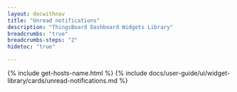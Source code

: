 ```yaml
---
layout: docwithnav
title: "Unread notifications"
description: "ThingsBoard Dashboard Widgets Library"
breadcrumbs: "true"
breadcrumbs-steps: "2"
hidetoc: "true"

---
```

{% include get-hosts-name.html %}
{% include docs/user-guide/ui/widget-library/cards/unread-notifications.md %}
